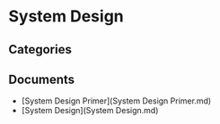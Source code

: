 # System Design

## Categories


## Documents
- [System Design Primer](System Design Primer.md)
- [System Design](System Design.md)